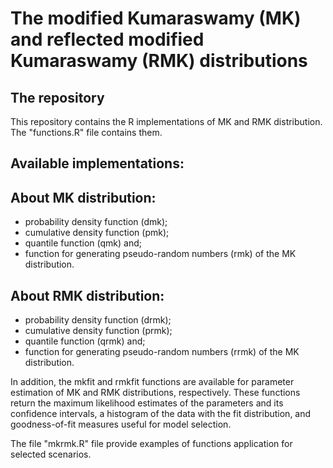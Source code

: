   <div>
  <h1> The modified Kumaraswamy (MK) and reflected modified Kumaraswamy (RMK) distributions </h1> 
</div>

<div>
  <h2> The repository </h2> 
</div>
This repository contains the R implementations of MK and RMK distribution. The "functions.R" file contains them.

<h2> Available implementations: </h2>

<h2>About MK distribution:</h2>

<ul>
  <li>probability density function (dmk);</li>
  <li>cumulative density function (pmk);</li>
  <li>quantile function (qmk) and;</li>
  <li>function for generating pseudo-random numbers (rmk) of the MK distribution.</li>
</ul>  

<h2>About RMK distribution:</h2>

<ul>
  <li>probability density function (drmk);</li>
  <li>cumulative density function (prmk);</li>
  <li>quantile function (qrmk) and;</li>
  <li>function for generating pseudo-random numbers (rrmk) of the MK distribution.</li>
</ul>  

In addition, the mkfit and rmkfit functions are available for parameter estimation of MK and RMK distributions, respectively. These functions return the maximum likelihood estimates of the parameters and its confidence intervals, a histogram of the data with the fit distribution, and goodness-of-fit measures useful for model selection.

The file "mkrmk.R" file provide examples of functions application for selected scenarios. 
